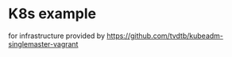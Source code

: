 # K8s example

for infrastructure provided by https://github.com/tvdtb/kubeadm-singlemaster-vagrant
